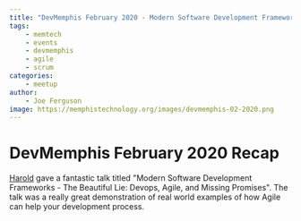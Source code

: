```yaml
---
title: "DevMemphis February 2020 - Modern Software Development Frameworks"
tags:
    - memtech
    - events
    - devmemphis
    - agile
    - scrum
categories:
    - meetup
author:
    - Joe Ferguson
image: https://memphistechnology.org/images/devmemphis-02-2020.png
---
```


<h1>DevMemphis February 2020 Recap</h1>
<a href="" target="_blank">Harold</a> gave a fantastic talk titled "Modern Software Development Frameworks - The Beautiful Lie: Devops, Agile, and Missing Promises".
The talk was a really great demonstration of real world examples of how Agile can help your development process. 